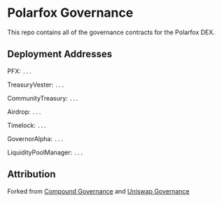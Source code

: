 # Polarfox Governance

This repo contains all of the governance contracts for the Polarfox DEX.

## Deployment Addresses

PFX: `...`

TreasuryVester: `...`

CommunityTreasury: `...`

Airdrop:           `...`

Timelock:          `...`

GovernorAlpha:     `...`

LiquidityPoolManager:         `...`

## Attribution

Forked from
[Compound Governance](https://github.com/compound-finance/compound-protocol/tree/v2.8.1) and [Uniswap Governance](https://github.com/Uniswap/governance)

